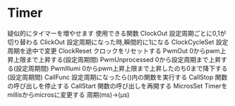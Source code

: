 # Timer
疑似的にタイマーを増やせます
  使用できる関数
  ClockOut        設定周期ごとに0,1が切り替わる
  ClickOut        設定周期になった時,瞬間的に1になる
  ClockCycleSet   設定周期を途中で変更
  ClockReset      クロックをリセットする
  PwmOut          0からpwm上昇上限まで上昇する(設定周期間)
  PwmUnprocessed  0から設定周期まで上昇する(設定周期間)
  PwmIllumi       0からpwm上昇上限まで上昇したのち0まで降下する(設定周期間)
  CallFunc        設定周期になったら()内の関数を実行する
  CallStop        関数の呼び出しを停止する
  CallStart       関数の呼び出しを再開する
  MicrosSet       Timerをmillisからmicrosに変更する 周期(ms)→(μs)
